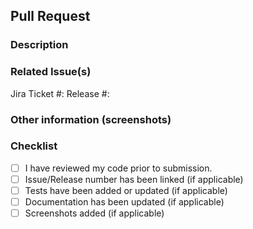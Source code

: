 ## Pull Request

### Description
<!-- Provide a brief description of the changes or features implemented in this pull request. -->

### Related Issue(s)
<!-- If applicable, mention any related issues or tasks that this pull request addresses. -->

Jira Ticket #: 
Release #: 

### Other information (screenshots)
<!-- If you have any, please provide screenshots that would give additional visual context. Other forms of information (links to resources) would also be welcome. -->

### Checklist
<!-- Please make sure to review and check the following before submitting your pull request. -->

- [ ] I have reviewed my code prior to submission.
- [ ] Issue/Release number has been linked (if applicable)
- [ ] Tests have been added or updated (if applicable)
- [ ] Documentation has been updated (if applicable)
- [ ] Screenshots added (if applicable)